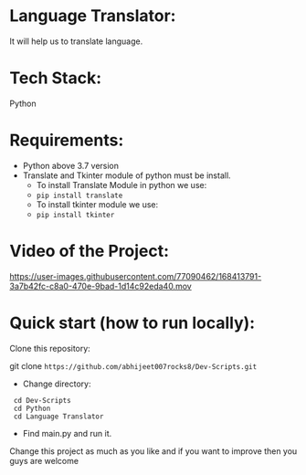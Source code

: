 # Language Translator:
  It will help us to translate language.
  
# Tech Stack:
  Python
 
# Requirements:
  - Python above 3.7 version
  - Translate and Tkinter module of python must be install.
       - To install Translate Module in python we use:
       -  ```pip install translate ```
       -  To install tkinter module we use:
       -  ``` pip install tkinter ```

# Video of the Project:



https://user-images.githubusercontent.com/77090462/168413791-3a7b42fc-c8a0-470e-9bad-1d14c92eda40.mov



# Quick start (how to run locally):

Clone this repository:

git clone ```https://github.com/abhijeet007rocks8/Dev-Scripts.git```
- Change directory:
```
 cd Dev-Scripts
 cd Python
 cd Language Translator
```
- Find main.py and run it.


Change this project as much as you like and if you want to improve then you guys are welcome
